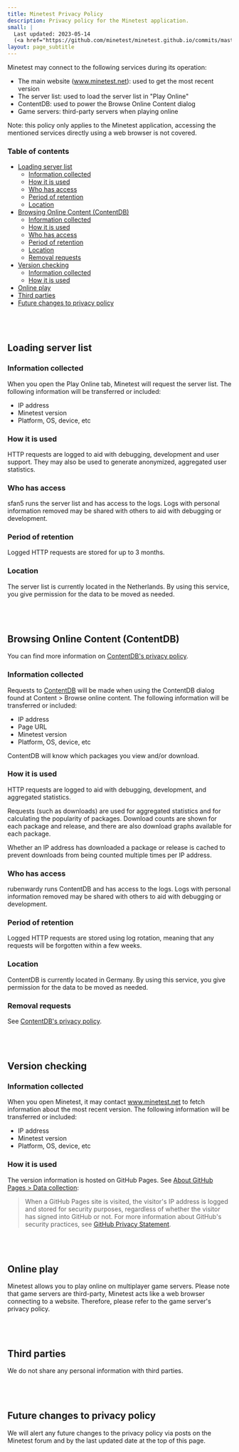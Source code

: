 ```yaml
---
title: Minetest Privacy Policy
description: Privacy policy for the Minetest application.
small: |
  Last updated: 2023-05-14
  (<a href="https://github.com/minetest/minetest.github.io/commits/master/app-privacy-policy.md">View updates</a>)
layout: page_subtitle
---
```


<style>
	h2 {
		margin-top: 5rem !important;
	}
</style>

Minetest may connect to the following services during its operation:

* The main website (www.minetest.net): used to get the most recent version
* The server list: used to load the server list in "Play Online"
* ContentDB: used to power the Browse Online Content dialog
* Game servers: third-party servers when playing online

Note: this policy only applies to the Minetest application, accessing the
mentioned services directly using a web browser is not covered.

### Table of contents

- [Loading server list](#loading-server-list)
	- [Information collected](#information-collected)
	- [How it is used](#how-it-is-used)
	- [Who has access](#who-has-access)
	- [Period of retention](#period-of-retention)
	- [Location](#location)
- [Browsing Online Content (ContentDB)](#browsing-online-content-contentdb)
	- [Information collected](#information-collected-1)
	- [How it is used](#how-it-is-used-1)
	- [Who has access](#who-has-access-1)
	- [Period of retention](#period-of-retention-1)
	- [Location](#location-1)
	- [Removal requests](#removal-requests)
- [Version checking](#version-checking)
	- [Information collected](#information-collected-2)
	- [How it is used](#how-it-is-used-2)
- [Online play](#online-play)
- [Third parties](#third-parties)
- [Future changes to privacy policy](#future-changes-to-privacy-policy)


## Loading server list

### Information collected

When you open the Play Online tab, Minetest will request the server list.
The following information will be transferred or included:

* IP address
* Minetest version
* Platform, OS, device, etc

### How it is used

HTTP requests are logged to aid with debugging, development and user
support.
They may also be used to generate anonymized, aggregated user statistics.

### Who has access

sfan5 runs the server list and has access to the logs. Logs with personal
information removed may be shared with others to aid with debugging or
development.

### Period of retention

Logged HTTP requests are stored for up to 3 months.

### Location

The server list is currently located in the Netherlands.
By using this service, you give permission for the data to be moved as needed.


## Browsing Online Content (ContentDB)

You can find more information on
[ContentDB's privacy policy](https://content.minetest.net/privacy_policy/).

### Information collected

Requests to [ContentDB](https://content.minetest.net) will be made when using
the ContentDB dialog found at Content > Browse online content.
The following information will be transferred or included:

* IP address
* Page URL
* Minetest version
* Platform, OS, device, etc

ContentDB will know which packages you view and/or download.

### How it is used

HTTP requests are logged to aid with debugging, development, and aggregated
statistics.

Requests (such as downloads) are used for aggregated statistics and for
calculating the popularity of packages. Download counts are shown for each
package and release, and there are also download graphs available for each
package.

Whether an IP address has downloaded a package or release is cached to prevent
downloads from being counted multiple times per IP address.

### Who has access

rubenwardy runs ContentDB and has access to the logs. Logs with personal
information removed may be shared with others to aid with debugging or
development.

### Period of retention

Logged HTTP requests are stored using log rotation, meaning that any requests
will be forgotten within a few weeks.

### Location

ContentDB is currently located in Germany.
By using this service, you give permission for the data to be moved as needed.

### Removal requests

See [ContentDB's privacy policy](https://content.minetest.net/privacy_policy/#removal-requests).


## Version checking

### Information collected

When you open Minetest, it may contact www.minetest.net to fetch information
about the most recent version. The following information will be transferred or
included:

* IP address
* Minetest version
* Platform, OS, device, etc

### How it is used

The version information is hosted on GitHub Pages.
See [About GitHub Pages > Data collection](https://docs.github.com/en/pages/getting-started-with-github-pages/about-github-pages#data-collection):

> When a GitHub Pages site is visited, the visitor's IP address is logged and
> stored for security purposes, regardless of whether the visitor has signed
> into GitHub or not. For more information about GitHub's security practices,
> see
> [GitHub Privacy Statement](https://docs.github.com/en/site-policy/privacy-policies/github-privacy-statement).


## Online play

Minetest allows you to play online on multiplayer game servers. Please note that
game servers are third-party, Minetest acts like a web browser connecting to a
website. Therefore, please refer to the game server's privacy policy.


## Third parties

We do not share any personal information with third parties.


## Future changes to privacy policy

We will alert any future changes to the privacy policy via posts on the
Minetest forum and by the last updated date at the top of this page.
